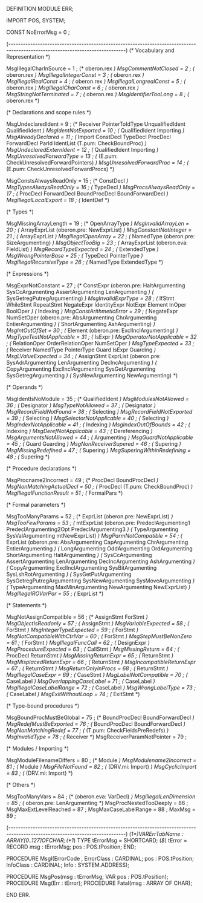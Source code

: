 DEFINITION MODULE ERR;

IMPORT POS, SYSTEM;

CONST  NoErrorMsg           =  0 ;

(*------------------------------------------------------------------------------------------------------------------------------*)
(* Vocabulary and Representation *)

MsgIllegalCharInSource      =  1 ; (* oberon.rex                                                                                *)
MsgCommentNotClosed         =  2 ; (* oberon.rex                                                                                *)
MsgIllegalIntegerConst      =  3 ; (* oberon.rex                                                                                *)
MsgIllegalRealConst         =  4 ; (* oberon.rex                                                                                *)
MsgIllegalLongrealConst     =  5 ; (* oberon.rex                                                                                *)
MsgIllegalCharConst         =  6 ; (* oberon.rex                                                                                *)
MsgStringNotTerminated      =  7 ; (* oberon.rex                                                                                *)
MsgIdentifierTooLong        =  8 ; (* oberon.rex                                                                                *)

(* Declarations and scope rules *)

MsgUndeclaredIdent          =  9 ; (* Receiver PointerToIdType UnqualifiedIdent QualifiedIdent                                  *)
MsgIdentNotExported         = 10 ; (* QualifiedIdent Importing                                                                  *)
MsgAlreadyDeclared          = 11 ; (* Import ConstDecl TypeDecl ProcDecl ForwardDecl ParId IdentList (T.pum: CheckBoundProc)    *)
MsgUndeclaredExternIdent    = 12 ; (* QualifiedIdent Importing                                                                  *)
MsgUnresolvedForwardType    = 13 ; (* (E.pum: CheckUnresolvedForwardPointers)                                                   *)
MsgUnresolvedForwardProc    = 14 ; (* (E.pum: CheckUnresolvedForwardProcs)                                                      *)

MsgConstsAlwaysReadOnly     = 15 ; (* ConstDecl                                                                                 *)
MsgTypesAlwaysReadOnly      = 16 ; (* TypeDecl                                                                                  *)
MsgProcsAlwaysReadOnly      = 17 ; (* ProcDecl ForwardDecl BoundProcDecl BoundForwardDecl                                       *)
MsgIllegalLocalExport       = 18 ; (* IdentDef                                                                                  *)

(* Types *)

MsgMissingArrayLength       = 19 ; (* OpenArrayType                                                                             *)
MsgInvalidArrayLen          = 20 ; (* ArrayExprList (oberon.pre: NewExprList)                                                   *)
MsgConstantNotInteger       = 21 ; (* ArrayExprList                                                                             *)
MsgIllegalOpenArray         = 22 ; (* NamedType (oberon.pre: SizeArgumenting)                                                   *)
MsgObjectTooBig             = 23 ; (* ArrayExprList (oberon.eva: FieldList)                                                     *)
MsgRecordTypeExpected       = 24 ; (* ExtendedType                                                                              *)
MsgWrongPointerBase         = 25 ; (* TypeDecl PointerType                                                                      *)
MsgIllegalRecursiveType     = 26 ; (* NamedType ExtendedType                                                                    *)

(* Expressions *)

MsgExprNotConstant          = 27 ; (* ConstExpr (oberon.pre: HaltArgumenting SysCcArgumenting AssertArgumenting LenArgumenting  *)
                                   (* SysGetregPutregArgumenting)                                                               *)
MsgInvalidExprType          = 28 ; (* IfStmt WhileStmt RepeatStmt NegateExpr IdentityExpr NotExpr Element InOper BoolOper       *)
                                   (* Indexing                                                                                  *)
MsgConstArithmeticError     = 29 ; (* NegateExpr NumSetOper (oberon.pre: AbsArgumenting ChrArgumenting EntierArgumenting        *)
                                   (* ShortArgumenting AshArgumenting)                                                          *)
MsgIntOutOfSet              = 30 ; (* Element (oberon.pre: ExclInclArgumenting)                                                 *)
MsgTypeTestNotApplicable    = 31 ; (* IsExpr                                                                                    *)
MsgOperatorNotApplicable    = 32 ; (* RelationOper OrderRelationOper NumSetOper                                                 *)
MsgTypeExpected             = 33 ; (* Receiver NamedType PointerType Guard IsExpr Guarding                                      *)
MsgLValueExpected           = 34 ; (* AssignStmt ExprList (oberon.pre: SysAdrArgumenting LenArgumenting DecIncArgumenting       *)
                                   (* CopyArgumenting ExclInclArgumenting SysGetArgumenting SysGetregArgumenting                *)
                                   (* SysNewArgumenting NewArgumenting)                                                         *)

(* Operands *)

MsgIdentIsNoModule          = 35 ; (* QualifiedIdent                                                                            *)
MsgModulesNotAllowed        = 36 ; (* Designator                                                                                *)
MsgTypeNotAllowed           = 37 ; (* Designator                                                                                *)
MsgRecordFieldNotFound      = 38 ; (* Selecting                                                                                 *)
MsgRecordFieldNotExported   = 39 ; (* Selecting                                                                                 *)
MsgSelectorNotApplicable    = 40 ; (* Selecting                                                                                 *)
MsgIndexNotApplicable       = 41 ; (* Indexing                                                                                  *)
MsgIndexOutOfBounds         = 42 ; (* Indexing                                                                                  *)
MsgDerefNotApplicable       = 43 ; (* Dereferencing                                                                             *)
MsgArgumentsNotAllowed      = 44 ; (* Argumenting                                                                               *)
MsgGuardNotApplicable       = 45 ; (* Guard Guarding                                                                            *)
MsgNonReceiverSupered       = 46 ; (* Supering                                                                                  *)
MsgMissingRedefined         = 47 ; (* Supering                                                                                  *)
MsgSuperingWithinRedefining = 48 ; (* Supering                                                                                  *)

(* Procedure declarations *)

MsgProcname2Incorrect       = 49 ; (* ProcDecl BoundProcDecl                                                                    *)
MsgNonMatchingActualDecl    = 50 ; (* ProcDecl (T.pum: CheckBoundProc)                                                          *)
MsgIllegalFunctionResult    = 51 ; (* FormalPars                                                                                *)

(* Formal parameters *)

MsgTooManyParams            = 52 ; (* ExprList (oberon.pre: NewExprList)                                                        *)
MsgTooFewParams             = 53 ; (* mtExprList (oberon.pre: PredeclArgumenting1 PredeclArgumenting2Opt PredeclArgumenting3    *)
                                   (* TypeArgumenting SysValArgumenting mtNewExprList)                                          *)
MsgParmNotCompatible        = 54 ; (* ExprList (oberon.pre: AbsArgumenting CapArgumenting ChrArgumenting EntierArgumenting      *)
                                   (* LongArgumenting OddArgumenting OrdArgumenting ShortArgumenting HaltArgumenting            *)
                                   (* SysCcArgumenting AssertArgumenting LenArgumenting DecIncArgumenting AshArgumenting        *)
                                   (* CopyArgumenting ExclInclArgumenting SysBitArgumenting SysLshRotArgumenting                *)
                                   (* SysGetPutArgumenting SysGetregPutregArgumenting SysNewArgumenting SysMoveArgumenting      *)
                                   (* TypeArgumenting MaxMinArgumenting NewArgumenting NewExprList)                             *)
MsgIllegalROVarPar          = 55 ; (* ExprList                                                                                  *)

(* Statements *)

MsgNotAssignCompatible      = 56 ; (* AssignStmt ForStmt                                                                        *)
MsgObjectIsReadonly         = 57 ; (* AssignStmt                                                                                *)
MsgVariableExpected         = 58 ; (* ForStmt                                                                                   *)
MsgIntegerTypeExpected      = 59 ; (* ForStmt                                                                                   *)
MsgNotCompatibleWithCtrlVar = 60 ; (* ForStmt                                                                                   *)
MsgStepMustBeNonZero        = 61 ; (* ForStmt                                                                                   *)
MsgIllegalFuncCall          = 62 ; (* DesignExpr                                                                                *)
MsgProcedureExpected        = 63 ; (* CallStmt                                                                                  *)
MsgMissingReturn            = 64 ; (* ProcDecl ReturnStmt                                                                       *)
MsgMissingReturnExpr        = 65 ; (* ReturnStmt                                                                                *)
MsgMisplacedReturnExpr      = 66 ; (* ReturnStmt                                                                                *)
MsgIncompatibleReturnExpr   = 67 ; (* ReturnStmt                                                                                *)
MsgReturnOnlyInProcs        = 68 ; (* ReturnStmt                                                                                *)
MsgIllegalCaseExpr          = 69 ; (* CaseStmt                                                                                  *)
MsgLabelNotCompatible       = 70 ; (* CaseLabel                                                                                 *)
MsgOverlappingCaseLabel     = 71 ; (* CaseLabel                                                                                 *)
MsgIllegalCaseLabelRange    = 72 ; (* CaseLabel                                                                                 *)
MsgWrongLabelType           = 73 ; (* CaseLabel                                                                                 *)
MsgExitWithoutLoop          = 74 ; (* ExitStmt                                                                                  *)

(* Type-bound procedures *)

MsgBoundProcMustBeGlobal    = 75 ; (* BoundProcDecl BoundForwardDecl                                                            *)
MsgRedefMustBeExported      = 76 ; (* BoundProcDecl BoundForwardDecl                                                            *)
MsgNonMatchingRedef         = 77 ; (* (T.pum: CheckFieldsPreRedefs)                                                             *)
MsgInvalidType              = 78 ; (* Receiver                                                                                  *)
MsgReceiverParamNotPointer  = 79 ; 

(* Modules / Importing *)

MsgModuleFilenameDiffers    = 80 ; (* Module                                                                                    *)
MsgModulename2Incorrect     = 81 ; (* Module                                                                                    *)
MsgFileNotFound             = 82 ; (* (DRV.mi: Import)                                                                          *)
MsgCyclicImport             = 83 ; (* (DRV.mi: Import)                                                                          *)

(* Others *)

MsgTooManyVars              = 84 ; (* (oberon.eva: VarDecl)                                                                     *)
MsgIllegalLenDimension      = 85 ; (* oberon.pre: LenArgumenting                                                                *)
MsgProcNestedTooDeeply      = 86 ;
MsgMaxExtLevelReached       = 87 ;
MsgMaxCaseLabelRange        = 88 ;
MaxMsg                      = 89 ;

(*------------------------------------------------------------------------------------------------------------------------------*)
(*$1*)
VAR    ErrTabName           : ARRAY [0..127] OF CHAR;
(*$1*)
TYPE   tErrorMsg            = SHORTCARD;
(*$*)
       tError               = RECORD
                               msg : tErrorMsg;
                               pos : POS.tPosition;
                              END;

PROCEDURE MsgI(ErrorCode  ,
               ErrorClass : CARDINAL;
               pos        : POS.tPosition;
               InfoClass  : CARDINAL;
               Info       : SYSTEM.ADDRESS);

PROCEDURE MsgPos(msg : tErrorMsg; VAR pos : POS.tPosition);
PROCEDURE Msg(Err : tError);
PROCEDURE Fatal(msg : ARRAY OF CHAR); 

END ERR.

